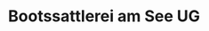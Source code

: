 ---
title: "Bootssattlerei am See UG"
url: /ueberlingen/bootssattlerei-am-see-ug/
shop: Allgemein
---